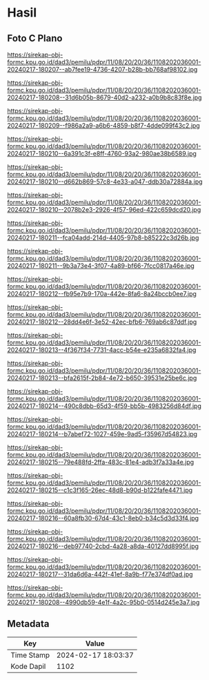 # Hasil

## Foto C Plano

https://sirekap-obj-formc.kpu.go.id/dad3/pemilu/pdpr/11/08/20/20/36/1108202036001-20240217-180207--ab7fee19-4736-4207-b28b-bb768af98102.jpg

https://sirekap-obj-formc.kpu.go.id/dad3/pemilu/pdpr/11/08/20/20/36/1108202036001-20240217-180208--31d6b05b-8679-40d2-a232-a0b9b8c83f8e.jpg

https://sirekap-obj-formc.kpu.go.id/dad3/pemilu/pdpr/11/08/20/20/36/1108202036001-20240217-180209--f986a2a9-a6b6-4859-b8f7-4dde099f43c2.jpg

https://sirekap-obj-formc.kpu.go.id/dad3/pemilu/pdpr/11/08/20/20/36/1108202036001-20240217-180210--6a391c3f-e8ff-4760-93a2-980ae38b6589.jpg

https://sirekap-obj-formc.kpu.go.id/dad3/pemilu/pdpr/11/08/20/20/36/1108202036001-20240217-180210--d662b869-57c8-4e33-a047-ddb30a72884a.jpg

https://sirekap-obj-formc.kpu.go.id/dad3/pemilu/pdpr/11/08/20/20/36/1108202036001-20240217-180210--2078b2e3-2926-4f57-96ed-422c659dcd20.jpg

https://sirekap-obj-formc.kpu.go.id/dad3/pemilu/pdpr/11/08/20/20/36/1108202036001-20240217-180211--fca04add-214d-4405-97b8-b85222c3d26b.jpg

https://sirekap-obj-formc.kpu.go.id/dad3/pemilu/pdpr/11/08/20/20/36/1108202036001-20240217-180211--9b3a73e4-3f07-4a89-bf66-7fcc0817a46e.jpg

https://sirekap-obj-formc.kpu.go.id/dad3/pemilu/pdpr/11/08/20/20/36/1108202036001-20240217-180212--fb95e7b9-170a-442e-8fa6-8a24bccb0ee7.jpg

https://sirekap-obj-formc.kpu.go.id/dad3/pemilu/pdpr/11/08/20/20/36/1108202036001-20240217-180212--28dd4e6f-3e52-42ec-bfb6-769ab6c87ddf.jpg

https://sirekap-obj-formc.kpu.go.id/dad3/pemilu/pdpr/11/08/20/20/36/1108202036001-20240217-180213--4f367f34-7731-4acc-b54e-e235a6832fa4.jpg

https://sirekap-obj-formc.kpu.go.id/dad3/pemilu/pdpr/11/08/20/20/36/1108202036001-20240217-180213--bfa2615f-2b84-4e72-b650-39531e25be6c.jpg

https://sirekap-obj-formc.kpu.go.id/dad3/pemilu/pdpr/11/08/20/20/36/1108202036001-20240217-180214--490c8dbb-65d3-4f59-bb5b-4983256d84df.jpg

https://sirekap-obj-formc.kpu.go.id/dad3/pemilu/pdpr/11/08/20/20/36/1108202036001-20240217-180214--b7abef72-1027-459e-9ad5-f35967d54823.jpg

https://sirekap-obj-formc.kpu.go.id/dad3/pemilu/pdpr/11/08/20/20/36/1108202036001-20240217-180215--79e488fd-2ffa-483c-81e4-adb3f7a33a4e.jpg

https://sirekap-obj-formc.kpu.go.id/dad3/pemilu/pdpr/11/08/20/20/36/1108202036001-20240217-180215--c1c3f165-26ec-48d8-b90d-b122fafe4471.jpg

https://sirekap-obj-formc.kpu.go.id/dad3/pemilu/pdpr/11/08/20/20/36/1108202036001-20240217-180216--60a8fb30-67d4-43c1-8eb0-b34c5d3d33f4.jpg

https://sirekap-obj-formc.kpu.go.id/dad3/pemilu/pdpr/11/08/20/20/36/1108202036001-20240217-180216--deb97740-2cbd-4a28-a8da-40127dd8995f.jpg

https://sirekap-obj-formc.kpu.go.id/dad3/pemilu/pdpr/11/08/20/20/36/1108202036001-20240217-180217--31da6d6a-442f-41ef-8a9b-f77e374df0ad.jpg

https://sirekap-obj-formc.kpu.go.id/dad3/pemilu/pdpr/11/08/20/20/36/1108202036001-20240217-180208--4990db59-4e1f-4a2c-95b0-0514d245e3a7.jpg


## Metadata

| Key        | Value               |
| ---------- | ------------------- |
| Time Stamp | 2024-02-17 18:03:37 |
| Kode Dapil | 1102                |



